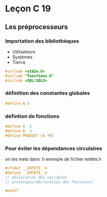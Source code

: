 # Leçon C 19

## Les préprocesseurs

### Importation des bibliothèques 

* Utilisateurs
* Systèmes
* Tierce

``` c
#include <stdio.h>
#include "fonctions.h"
#include <SDL/SDL2>
```

### définition des constantes globales

``` c
#define N 5
```

### defintion de fonctions

``` c
#define A  2
#define B  3
#define PRODUIT (A *B)
```

### Pour éviter les dépendances circulaires

on les mets dans .h
exemple de fichier entête.h

``` c
#ifndef __ENTETE__H
#define __ENTETE__H
// declaration des variables
// prototypes(déclaration des fonctions)

#endif

```
